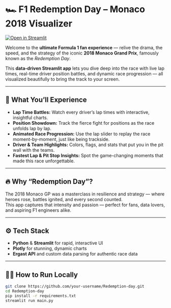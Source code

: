 # 🏎️ F1 Redemption Day – Monaco 2018 Visualizer

[![Open in Streamlit](https://static.streamlit.io/badges/streamlit_badge_black_white.svg)](https://redemption-day-3.streamlit.app/)

Welcome to the **ultimate Formula 1 fan experience** — relive the drama, the speed, and the strategy of the iconic **2018 Monaco Grand Prix**, famously known as the *Redemption Day*.

This **data-driven Streamlit app** lets you dive deep into the race with live lap times, real-time driver position battles, and dynamic race progression — all visualized beautifully to bring the track to your screen.

---

## 🚦 What You’ll Experience

- **Lap Time Battles:** Watch every driver’s lap times with interactive, insightful charts.
- **Position Showdown:** Track the fierce fight for positions as the race unfolds lap by lap.
- **Animated Race Progression:** Use the lap slider to replay the race moment-by-moment, just like being trackside.
- **Driver & Team Highlights:** Colors, flags, and stats that put you in the pit wall with the teams.
- **Fastest Lap & Pit Stop Insights:** Spot the game-changing moments that made this race unforgettable.

---

## 🔥 Why “Redemption Day”?

The 2018 Monaco GP was a masterclass in resilience and strategy — where heroes rose, battles ignited, and every second counted.  
This app captures that intensity and passion — perfect for fans, data lovers, and aspiring F1 engineers alike.

---

## ⚙️ Tech Stack

- **Python** & **Streamlit** for rapid, interactive UI  
- **Plotly** for stunning, dynamic charts  
- **Ergast API** and custom data parsing for authentic race data  

---

## 👨‍💻 How to Run Locally

```bash
git clone https://github.com/your-username/Redemption-day.git
cd Redemption-day
pip install -r requirements.txt
streamlit run main.py
